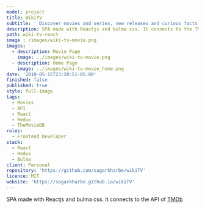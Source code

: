 ```yaml
---
model: project
title: WikiTV
subtitle: ' Discover movies and series, new releases and curious facts about your favourite actors.'
description: SPA made with Reactjs and bulma css. It connects to the TMDb API
path: wiki-tv-react
image : /images/wiki-tv-movie.png
images:
  - description: Movie Page
    image: ../images/wiki-tv-movie.png
  - description: Home Page
    image: ../images/wiki-tv-movie_home.png
date: '2018-05-15T23:20:51-05:00'
finished: false
published: true
style: full-image
tags:
  - Movies
  - API
  - React
  - Redux
  - TheMovieDB
roles:
  - Frontend Developer
stack:
  - React
  - Redux
  - Bulma
client: Personal
repository: 'https://github.com/sagarkharbe/wikiTV'
licence: MIT
website: 'https://sagarkharbe.github.io/wikiTV'
---
```

SPA made with Reactjs and bulma css. It connects to the API of [TMDb](https://www.themoviedb.org)
